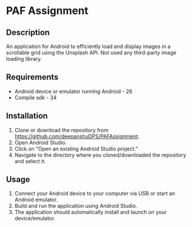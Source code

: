 # PAF Assignment

## Description

An application for Android to efficiently load and display images in a scrollable
grid using the Unsplash API. Not used any third-party image
loading library.

## Requirements

- Android device or emulator running Android - 26
- Compile sdk - 34

## Installation

1. Clone or download the repository from https://github.com/deepanshuDPS/PAFAssignment.
2. Open Android Studio.
3. Click on "Open an existing Android Studio project."
4. Navigate to the directory where you cloned/downloaded the repository and select it.

## Usage

1. Connect your Android device to your computer via USB or start an Android emulator.
2. Build and run the application using Android Studio.
3. The application should automatically install and launch on your device/emulator.

